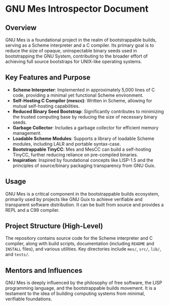 # GNU Mes Introspector Document

## Overview

GNU Mes is a foundational project in the realm of bootstrappable builds, serving as a Scheme interpreter and a C compiler. Its primary goal is to reduce the size of opaque, uninspectable binary seeds used in bootstrapping the GNU System, contributing to the broader effort of achieving full source bootstraps for UNIX-like operating systems.

## Key Features and Purpose

*   **Scheme Interpreter**: Implemented in approximately 5,000 lines of C code, providing a minimal yet functional Scheme environment.
*   **Self-Hosting C Compiler (mescc)**: Written in Scheme, allowing for mutual self-hosting capabilities.
*   **Reduced Binary Seed Bootstrap**: Significantly contributes to minimizing the trusted computing base by reducing the size of necessary binary seeds.
*   **Garbage Collector**: Includes a garbage collector for efficient memory management.
*   **Loadable Scheme Modules**: Supports a library of loadable Scheme modules, including LALR and portable syntax-case.
*   **Bootstrappable TinyCC**: Mes and MesCC can build a self-hosting TinyCC, further reducing reliance on pre-compiled binaries.
*   **Inspiration**: Inspired by foundational concepts like LISP-1.5 and the principles of source/binary packaging transparency from GNU Guix.

## Usage

GNU Mes is a critical component in the bootstrappable builds ecosystem, primarily used by projects like GNU Guix to achieve verifiable and transparent software distribution. It can be built from source and provides a REPL and a C99 compiler.

## Project Structure (High-Level)

The repository contains source code for the Scheme interpreter and C compiler, along with build scripts, documentation (including `README` and `INSTALL` files), and various utilities. Key directories include `mes/`, `src/`, `lib/`, and `tests/`.

## Mentors and Influences

GNU Mes is deeply influenced by the philosophy of free software, the LISP programming language, and the bootstrappable builds movement. It is a testament to the idea of building computing systems from minimal, verifiable foundations.
